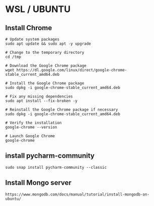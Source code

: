 # WSL / UBUNTU

## Install Chrome
```
# Update system packages
sudo apt update && sudo apt -y upgrade

# Change to the temporary directory
cd /tmp

# Download the Google Chrome package
wget https://dl.google.com/linux/direct/google-chrome-stable_current_amd64.deb

# Install the Google Chrome package
sudo dpkg -i google-chrome-stable_current_amd64.deb

# Fix any missing dependencies
sudo apt install --fix-broken -y

# Reinstall the Google Chrome package if necessary
sudo dpkg -i google-chrome-stable_current_amd64.deb

# Verify the installation
google-chrome --version

# Launch Google Chrome
google-chrome
```
## install pycharm-community
`sudo snap install pycharm-community --classic`

## Install Mongo server
```
https://www.mongodb.com/docs/manual/tutorial/install-mongodb-on-ubuntu/
```
